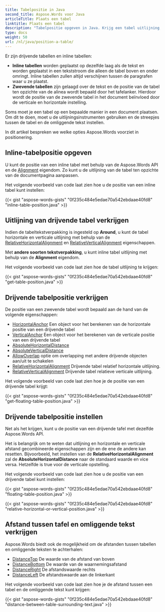 ```yaml
---
title: Tabelpositie in Java
second_title: Aspose.Words voor Java
articleTitle: Plaats een tabel
linktitle: Plaats een tabel
description: "Tabelpositie opgeven in Java. Krijg een tabel uitlijning, krijgen en instellen drijvende tabel positie met behulp van Java."
type: docs
weight: 50
url: /nl/java/position-a-table/
---
```


Er zijn drijvende tabellen en inline tabellen:

* **Inline tabellen** worden geplaatst op dezelfde laag als de tekst en worden geplaatst in een tekststroom die alleen de tabel boven en onder omringt. Inline tabellen zullen altijd verschijnen tussen de paragrafen waar u ze plaatst.
* **Zwevende tabellen** zijn gelaagd over de tekst en de positie van de tabel ten opzichte van de alinea wordt bepaald door het tafelanker. Hierdoor wordt de positie van de zwevende tabel in het document beïnvloed door de verticale en horizontale instelling.

Soms moet je een tabel op een bepaalde manier in een document plaatsen. Om dit te doen, moet u de uitlijningsinstrumenten gebruiken en de streepjes tussen de tabel en de omliggende tekst instellen.

In dit artikel bespreken we welke opties Aspose.Words voorziet in positionering.

## Inline-tabelpositie opgeven

U kunt de positie van een inline tabel met behulp van de Aspose.Words API en de [Alignment](https://reference.aspose.com/words/java/com.aspose.words/table/#getAlignment) eigendom. Zo kunt u de uitlijning van de tabel ten opzichte van de documentpagina aanpassen.

Het volgende voorbeeld van code laat zien hoe u de positie van een inline tabel kunt instellen:

{{< gist "aspose-words-gists" "0f235c484e5edae70a542ebdaae40fd8" "inline-table-position.java" >}}

## Uitlijning van drijvende tabel verkrijgen

Indien de tabeltekstverpakking is ingesteld op **Around**, u kunt de tabel horizontale en verticale uitlijning met behulp van de [RelativeHorizontalAlignment](https://reference.aspose.com/words/java/com.aspose.words/table/#getRelativeHorizontalAlignment) en [RelativeVerticalAlignment](https://reference.aspose.com/words/java/com.aspose.words/table/#getRelativeVerticalAlignment) eigenschappen.

Met **andere soorten tekstverpakking**, u kunt inline tabel uitlijning met behulp van de **Alignment** eigendom.

Het volgende voorbeeld van code laat zien hoe de tabel uitlijning te krijgen:

{{< gist "aspose-words-gists" "0f235c484e5edae70a542ebdaae40fd8" "get-table-position.java" >}}

## Drijvende tabelpositie verkrijgen

 De positie van een zwevende tabel wordt bepaald aan de hand van de volgende eigenschappen:

* [HorizontalAnchor](https://reference.aspose.com/words/java/com.aspose.words/table/#getHorizontalAnchor) Een object voor het berekenen van de horizontale positie van een drijvende tabel
* [VerticalAnchor](https://reference.aspose.com/words/java/com.aspose.words/table/#getVerticalAnchor) Een object voor het berekenen van de verticale positie van een drijvende tabel
* [AbsoluteHorizontalDistance](https://reference.aspose.com/words/java/com.aspose.words/table/#getAbsoluteHorizontalDistance)
* [AbsoluteVerticalDistance](https://reference.aspose.com/words/java/com.aspose.words/table/#getAbsoluteVerticalDistance)
* [AllowOverlap](https://reference.aspose.com/words/java/com.aspose.words/table/#getAllowOverlap) optie om overlapping met andere drijvende objecten aan/uit te schakelen
* [RelativeHorizontalAlignment](https://reference.aspose.com/words/java/com.aspose.words/table/#getRelativeHorizontalAlignment) Drijvende tabel relatief horizontale uitlijning.
* [RelativeVerticalAlignment](https://reference.aspose.com/words/java/com.aspose.words/table/#getRelativeVerticalAlignment) Drijvende tabel relatieve verticale uitlijning.

Het volgende voorbeeld van code laat zien hoe je de positie van een drijvende tabel krijgt:

{{< gist "aspose-words-gists" "0f235c484e5edae70a542ebdaae40fd8" "get-floating-table-position.java" >}}

## Drijvende tabelpositie instellen

Net als het krijgen, kunt u de positie van een drijvende tafel met dezelfde Aspose.Words API.

Het is belangrijk om te weten dat uitlijning en horizontale en verticale afstand gecombineerde eigenschappen zijn en de ene de andere kan resetten. Bijvoorbeeld, het instellen van de **RelativeHorizontalAlignment** zal de **AbsoluteHorizontalDistance** naar de standaard waarde en vice versa. Hetzelfde is true voor de verticale opstelling.

Het volgende voorbeeld van code laat zien hoe u de positie van een drijvende tabel kunt instellen:

{{< gist "aspose-words-gists" "0f235c484e5edae70a542ebdaae40fd8" "floating-table-position.java" >}}

{{< gist "aspose-words-gists" "0f235c484e5edae70a542ebdaae40fd8" "relative-horizontal-or-vertical-position.java" >}}

## Afstand tussen tafel en omliggende tekst verkrijgen

Aspose.Words biedt ook de mogelijkheid om de afstanden tussen tabellen en omliggende teksten te achterhalen:

- [DistanceTop](https://reference.aspose.com/words/java/com.aspose.words/table/#getDistanceTop) De waarde van de afstand van boven
- [DistanceBottom](https://reference.aspose.com/words/java/com.aspose.words/table/#getDistanceBottom) De waarde van de waarnemingsafstand
- [DistanceRight](https://reference.aspose.com/words/java/com.aspose.words/table/#getDistanceRight) De afstandswaarde rechts
- [DistanceLeft](https://reference.aspose.com/words/java/com.aspose.words/table/#getDistanceLeft) De afstandswaarde aan de linkerkant

Het volgende voorbeeld van code laat zien hoe je de afstand tussen een tabel en de omliggende tekst kunt krijgen:

{{< gist "aspose-words-gists" "0f235c484e5edae70a542ebdaae40fd8" "distance-between-table-surrounding-text.java" >}}
